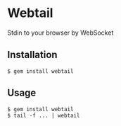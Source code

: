 # Webtail
Stdin to your browser by WebSocket

## Installation

```
$ gem install webtail
```

## Usage

```
$ gem install webtail
$ tail -f ... | webtail
```
